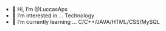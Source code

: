 - 👋 Hi, I’m @LuccasAps
- 👀 I’m interested in ... Technology
- 🌱 I’m currently learning ... C/C++/JAVA/HTML/CSS/MySQL
